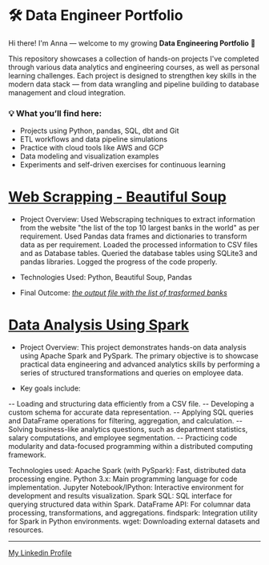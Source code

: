 # 🛠️ Data Engineer Portfolio

Hi there! I'm Anna — welcome to my growing **Data Engineering Portfolio** 🚀

This repository showcases a collection of hands-on projects I've completed through various data analytics and engineering courses, as well as personal learning challenges. Each project is designed to strengthen key skills in the modern data stack — from data wrangling and pipeline building to database management and cloud integration.


### 💡 What you’ll find here:

- Projects using Python, pandas, SQL, dbt and Git  
- ETL workflows and data pipeline simulations  
- Practice with cloud tools like AWS and GCP  
- Data modeling and visualization examples  
- Experiments and self-driven exercises for continuous learning  


# [Web Scrapping - Beautiful Soup](https://github.com/AnnaPrus/web_scrapping/tree/main)

- Project Overview: Used Webscraping techniques to extract information from the website "the list of the top 10 largest banks in the world" as per requirement. Used Pandas data frames and dictionaries to transform data as per requirement. Loaded the processed information to CSV files and as Database tables. Queried the database tables using SQLite3 and pandas libraries. Logged the progress of the code properly.

- Technologies Used: Python, Beautiful Soup, Pandas

- Final Outcome: *[the output file with the list of trasformed banks](https://github.com/AnnaPrus/web_scrapping/blob/main/banks_transformed.csv)*

# [Data Analysis Using Spark](...)
- Project Overview: This project demonstrates hands-on data analysis using Apache Spark and PySpark. The primary objective is to showcase practical data engineering and advanced analytics skills by performing a series of structured transformations and queries on employee data.

- Key goals include:

-- Loading and structuring data efficiently from a CSV file.
-- Developing a custom schema for accurate data representation.
-- Applying SQL queries and DataFrame operations for filtering, aggregation, and calculation.
-- Solving business-like analytics questions, such as department statistics, salary computations, and employee segmentation.
-- Practicing code modularity and data-focused programming within a distributed computing framework.

Technologies used: 
Apache Spark (with PySpark): Fast, distributed data processing engine.
Python 3.x: Main programming language for code implementation.
Jupyter Notebook/IPython: Interactive environment for development and results visualization.
Spark SQL: SQL interface for querying structured data within Spark.
DataFrame API: For columnar data processing, transformations, and aggregations.
findspark: Integration utility for Spark in Python environments.
wget: Downloading external datasets and resources.

<hr style="border: 0,5px solid #ccc;">

[My Linkedin Profile](https://www.linkedin.com/in/anna-prus-solutions-engineer/)


